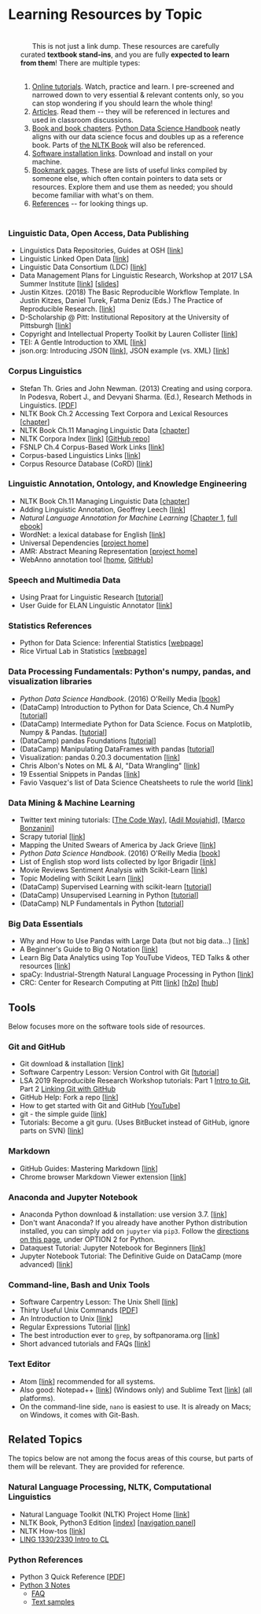 # Learning Resources by Topic


<div class="warning"  style="text-align: left; padding:20px 25px 5px 25px">
&nbsp;&nbsp;&nbsp;&nbsp;&nbsp; This is not just a link dump. These resources are carefully curated <strong>textbook stand-ins</strong>, and you are fully <strong>expected to learn from them</strong>! There are multiple types: <br /><br />
<ol>
<li> <u>Online tutorials</u>. Watch, practice and learn. I pre-screened and narrowed down to very essential & relevant contents only, so you can stop wondering if you should learn the whole thing!</li>
<li> <u>Articles</u>. Read them -- they will be referenced in lectures and used in classroom discussions.</li>
<li> <u>Book and book chapters</u>. <a href="https://jakevdp.github.io/PythonDataScienceHandbook/index.html">Python Data Science Handbook</a> neatly aligns with our data science focus and doubles up as a reference book. Parts of <a href="http://www.nltk.org/book/">the NLTK Book</a> will also be referenced.</li>
<li> <u>Software installation links</u>. Download and install on your machine.</li>
<li> <u>Bookmark pages</u>. These are lists of useful links compiled by someone else, which often contain pointers to data sets or resources. Explore them and use them as needed; you should become familiar with what's on them.</li>
<li> <u>References</u> -- for looking things up.</li>
</ol>
</div>

<a name="linguistic_data"/></a>
### Linguistic Data, Open Access, Data Publishing

- Linguistics Data Repositories, Guides at OSH [[link](https://libguides.library.ohio.edu/ling/datarepositories)]
- Linguistic Linked Open Data [[link](http://linguistic-lod.org/)]
- Linguistic Data Consortium (LDC) [[link](https://www.ldc.upenn.edu/)]
- Data Management Plans for Linguistic Research, Workshop at 2017 LSA Summer Institute [[link](http://lsa2017.uky.edu/data-management-plans-linguistic-research)] [[slides](https://docs.google.com/presentation/d/111Q_6ICfp5KXsxPvVgF-UZnPq1mddCw9L6N5msYpolI/embed?hl=en&size=s&slide=id.p)]
- Justin Kitzes. (2018) The Basic Reproducible Workflow Template. In Justin Kitzes, Daniel Turek, Fatma Deniz (Eds.) The Practice of Reproducible Research. [[link](https://www.practicereproducibleresearch.org/core-chapters/3-basic.html)]
- D-Scholarship @ Pitt: Institutional Repository at the University of Pittsburgh [[link](https://d-scholarship.pitt.edu/)]
- Copyright and Intellectual Property Toolkit by Lauren Collister [[link](https://pitt.libguides.com/copyright)]
- TEI: A Gentle Introduction to XML [[link](https://www.tei-c.org/release/doc/tei-p5-doc/en/html/SG.html)]
- json.org: Introducing JSON [[link](https://www.json.org/)], JSON example (vs. XML) [[link](https://json.org/example.html)]

<a name="corpus"/></a>
### Corpus Linguistics

- Stefan Th. Gries and John Newman. (2013) Creating and using corpora. In Podesva, Robert J., and Devyani Sharma. (Ed.), Research Methods in Linguistics. [[PDF](http://www.stgries.info/research/2013_STG-JN_CreatingUsingCorpora_ResMethLing.pdf)]
- NLTK Book Ch.2 Accessing Text Corpora and Lexical Resources [[chapter](https://www.nltk.org/book/ch02.html)]
- NLTK Book Ch.11 Managing Linguistic Data [[chapter](https://www.nltk.org/book/ch11.html)]
- NLTK Corpora Index [[link](https://www.nltk.org/nltk_data/)] [[GitHub repo](https://github.com/nltk/nltk_data)]
- FSNLP Ch.4 Corpus-Based Work Links [[link](https://nlp.stanford.edu/fsnlp/corpwork/)]
- Corpus-based Linguistics Links [[link](http://martinweisser.org/corpora_site/CBLLinks.html)]
- Corpus Resource Database (CoRD) [[link](http://www.helsinki.fi/varieng/CoRD/corpora/index.html)]


<a name="annotation"/></a>
### Linguistic Annotation, Ontology, and Knowledge Engineering

- NLTK Book Ch.11 Managing Linguistic Data [[chapter](http://www.nltk.org/book/ch11.html)]
- Adding Linguistic Annotation, Geoffrey Leech [[link](https://ota.ox.ac.uk/documents/creating/dlc/chapter2.htm)]
- _Natural Language Annotation for Machine Learning_ [[Chapter 1](https://www.oreilly.com/library/view/natural-language-annotation/9781449332693/ch01.html), [full ebook](https://proquest-safaribooksonline-com.pitt.idm.oclc.org/9781449332693)]
- WordNet: a lexical database for English [[link](https://wordnet.princeton.edu/)]
- Universal Dependencies [[project home](https://universaldependencies.org/)]
- AMR: Abstract Meaning Representation [[project home](https://amr.isi.edu/index.html)]
- WebAnno annotation tool [[home](https://webanno.github.io/webanno/), [GitHub](https://github.com/webanno/webanno)]


<a name="speech"/></a>
### Speech and Multimedia Data

- Using Praat for Linguistic Research  [[tutorial](http://wstyler.ucsd.edu/praat//)]
- User Guide for ELAN Linguistic Annotator [[link](https://www.mpi.nl/corpus/html/elan_ug/index.html)]

<a name="statistics"/></a>
### Statistics References

- Python for Data Science: Inferential Statistics [[webpage](https://pythonfordatascience.org/inferential-statistics)]
- Rice Virtual Lab in Statistics [[webpage](http://onlinestatbook.com/rvls/)]


<a name="data_processing"/></a>
### Data Processing Fundamentals: Python's numpy, pandas, and visualization libraries

- _Python Data Science Handbook_. (2016) O'Reilly Media [[book](https://jakevdp.github.io/PythonDataScienceHandbook/index.html)]
- (DataCamp) Introduction to Python for Data Science, Ch.4 NumPy [[tutorial](https://campus.datacamp.com/courses/intro-to-python-for-data-science/chapter-4-numpy?ex=1)]
- (DataCamp) Intermediate Python for Data Science. Focus on Matplotlib, Numpy &amp; Pandas. [[tutorial](https://www.datacamp.com/courses/intermediate-python-for-data-science)]
- (DataCamp) pandas Foundations [[tutorial](https://www.datacamp.com/courses/pandas-foundations)]
- (DataCamp) Manipulating DataFrames with pandas [[tutorial](https://www.datacamp.com/courses/manipulating-dataframes-with-pandas)]
- Visualization: pandas 0.20.3 documentation [[link](https://pandas.pydata.org/pandas-docs/stable/visualization.html)]
- Chris Albon's Notes on ML &amp; AI, "Data Wrangling" [[link](https://chrisalbon.com/)]
- 19 Essential Snippets in Pandas [[link](https://jeffdelaney.me/blog/useful-snippets-in-pandas/)]
- Favio Vasquez's list of Data Science Cheatsheets to rule the world [[link](https://github.com/FavioVazquez/ds-cheatsheets)]




<a name="mining"/></a>
### Data Mining & Machine Learning

- Twitter text mining tutorials: [[The Code Way](http://blog.impiyush.com/2015/03/data-analysis-using-twitter-api-and.html)], [[Adil Moujahid](http://adilmoujahid.com/posts/2014/07/twitter-analytics/)], [[Marco Bonzanini](https://marcobonzanini.com/2015/03/02/mining-twitter-data-with-python-part-1/)]
- Scrapy tutorial [[link](https://doc.scrapy.org/en/latest/intro/tutorial.html)]
- Mapping the United Swears of America by Jack Grieve [[link](https://stronglang.wordpress.com/2015/07/28/mapping-the-united-swears-of-america/)]
- _Python Data Science Handbook_. (2016) O'Reilly Media [[book](https://jakevdp.github.io/PythonDataScienceHandbook/index.html)]
- List of English stop word lists collected by Igor Brigadir [[link](https://github.com/igorbrigadir/stopwords/blob/master/en_stopwords.csv)]
- Movie Reviews Sentiment Analysis with Scikit-Learn [[link](http://www.pitt.edu/~naraehan/presentation/Movie%20Reviews%20sentiment%20analysis%20with%20Scikit-Learn.html)]
- Topic Modeling with Scikit Learn [[link](https://medium.com/@aneesha/topic-modeling-with-scikit-learn-e80d33668730)]
- (DataCamp) Supervised Learning with scikit-learn [[tutorial](https://www.datacamp.com/courses/supervised-learning-with-scikit-learn)]
- (DataCamp) Unsupervised Learning in Python [[tutorial](https://www.datacamp.com/courses/unsupervised-learning-in-python)]
- (DataCamp) NLP Fundamentals in Python [[tutorial](https://www.datacamp.com/courses/natural-language-processing-fundamentals-in-python)]



<a name="big_data"/></a>
### Big Data Essentials

- Why and How to Use Pandas with Large Data (but not big data...) [[link](https://towardsdatascience.com/why-and-how-to-use-pandas-with-large-data-9594dda2ea4c)]
- A Beginner's Guide to Big O Notation [[link](https://rob-bell.net/2009/06/a-beginners-guide-to-big-o-notation/)]
- Learn Big Data Analytics using Top YouTube Videos, TED Talks & other resources [[link](https://www.analyticsvidhya.com/blog/2015/07/big-data-analytics-youtube-ted-resources/)]
- spaCy: Industrial-Strength Natural Language Processing in Python [[link](https://spacy.io/)]
- CRC: Center for Research Computing at Pitt [[link](https://crc.pitt.edu/)] [[h2p](https://crc.pitt.edu/h2p)] [[hub](https://hub.crc.pitt.edu)]



## Tools
Below focuses more on the software tools side of resources.

<a name="git"/></a>
### Git and GitHub

- Git download &amp; installation [[link](https://git-scm.com/downloads)]
- Software Carpentry Lesson: Version Control with Git [[tutorial](http://swcarpentry.github.io/git-novice/)]
- LSA 2019 Reproducible Research Workshop tutorials: Part 1 [Intro to Git](https://github.com/mcdonn/LSA2019-Reproducible-Research/blob/master/intro_to_git.md), Part 2 [Linking Git with GitHub](https://github.com/mcdonn/LSA2019-Reproducible-Research/blob/master/linking_git_and_github.md)
- GitHub Help: Fork a repo [[link](https://help.github.com/articles/fork-a-repo/)]
- How to get started with Git and GitHub [[YouTube](https://www.youtube.com/watch?v=rWhnsx4PDQU)]
- git - the simple guide [[link](http://rogerdudler.github.io/git-guide/)]
- Tutorials: Become a git guru. (Uses BitBucket instead of GitHub, ignore parts on SVN) [[link](https://www.atlassian.com/git/tutorials)]

<a name="markdown"/></a>
### Markdown

- GitHub Guides: Mastering Markdown [[link](https://guides.github.com/features/mastering-markdown/)]
- Chrome browser Markdown Viewer extension [[link](https://chrome.google.com/webstore/detail/markdown-viewer/ckkdlimhmcjmikdlpkmbgfkaikojcbjk?hl=en)]


<a name="jupyter"/></a>
### Anaconda and Jupyter Notebook

- Anaconda Python download &amp; installation: use version 3.7. [[link](https://www.anaconda.com/download/)]
- Don't want Anaconda? If you already have another Python distribution installed, you can simply add on `jupyter` via `pip3`. Follow the [directions on this page](https://github.com/mcdonn/LSA2019-Reproducible-Research/blob/master/installation.md), under OPTION 2 for Python.
- Dataquest Tutorial: Jupyter Notebook for Beginners [[link](https://www.dataquest.io/blog/jupyter-notebook-tutorial/)]
- Jupyter Notebook Tutorial: The Definitive Guide on DataCamp (more advanced) [[link](https://www.datacamp.com/community/tutorials/tutorial-jupyter-notebook)]

<a name="bash"/></a>
### Command-line, Bash and Unix Tools

- Software Carpentry Lesson: The Unix Shell [[link](http://swcarpentry.github.io/shell-novice/)]
- Thirty Useful Unix Commands [[PDF](http://www.maths.manchester.ac.uk/~pjohnson/resources/unixShort/examples-commands.pdf)]
- An Introduction to Unix [[link](http://oliverelliott.org/article/computing/tut_unix/)]
- Regular Expressions Tutorial [[link](https://www.regular-expressions.info/tutorial.html)]
- The best introduction ever to `grep`, by softpanorama.org [[link](http://www.softpanorama.org/Tools/grep.shtml#Introduction)]
- Short advanced tutorials and FAQs [[link](https://www.cyberciti.biz/faq/category/bash-shell/)]

<a name="editor"/></a>
### Text Editor

- Atom [[link](https://atom.io/)] recommended for all systems.
- Also good: Notepad++ [[link](https://notepad-plus-plus.org/)] (Windows only) and Sublime Text [[link](https://www.sublimetext.com/)] (all platforms).
- On the command-line side, `nano` is easiest to use. It is already on Macs; on Windows, it comes with Git-Bash.



## Related Topics

The topics below are not among the focus areas of this course, but parts of them will be relevant. They are provided for reference.

<a name="nlp"/></a>
### Natural Language Processing, NLTK, Computational Linguistics

- Natural Language Toolkit (NLTK) Project Home [[link](http://www.nltk.org/)]
- NLTK Book, Python3 Edition [[index](http://www.nltk.org/book/)] [[navigation panel](http://www.pitt.edu/~naraehan/ling1330/nltk_book.html)]
- NLTK How-tos [[link](http://www.nltk.org/howto/)]
- [LING 1330/2330 Intro to CL](http://www.pitt.edu/~naraehan/ling1330/)

<a name="python"/></a>
### Python References

- Python 3 Quick Reference [[PDF](https://perso.limsi.fr/pointal/_media/python:cours:mementopython3-v1.0.5a-english.pdf)]
- [Python 3 Notes](http://www.pitt.edu/~naraehan/python3/)
   - [FAQ](http://www.pitt.edu/~naraehan/python3/faq.html)
   - [Text samples](http://www.pitt.edu/~naraehan/python3/text-samples.txt)
